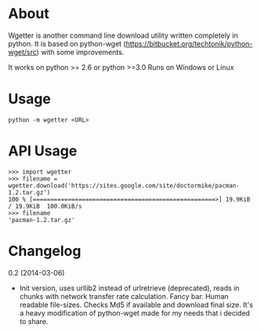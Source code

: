 About
======

Wgetter is another command line download utility written completely in python.
It is based on python-wget (https://bitbucket.org/techtonik/python-wget/src)
with some improvements.

It works on python >= 2.6 or python >=3.0
Runs on Windows or Linux


Usage
======

    python -m wgetter <URL>


API Usage
======

    >>> import wgetter
    >>> filename = wgetter.download('https://sites.google.com/site/doctormike/pacman-1.2.tar.gz')
    100 % [====================================================>] 19.9KiB / 19.9KiB  100.0KiB/s  
    >>> filename
    'pacman-1.2.tar.gz'

Changelog
========

0.2 (2014-03-06)
 * Init version, uses urllib2 instead of urlretrieve (deprecated), reads in chunks with network transfer rate calculation.
   Fancy bar. Human readable file-sizes. Checks Md5 if available and download final size.
   It's a heavy modification of python-wget made for my needs that i decided to share.
